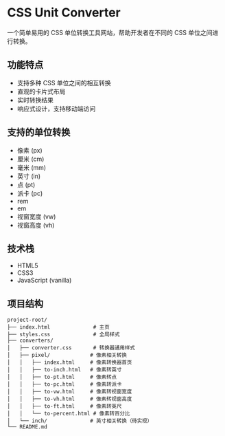 # CSS Unit Converter

一个简单易用的 CSS 单位转换工具网站，帮助开发者在不同的 CSS 单位之间进行转换。

## 功能特点

- 支持多种 CSS 单位之间的相互转换
- 直观的卡片式布局
- 实时转换结果
- 响应式设计，支持移动端访问

## 支持的单位转换

- 像素 (px)
- 厘米 (cm)
- 毫米 (mm)
- 英寸 (in)
- 点 (pt)
- 派卡 (pc)
- rem
- em
- 视窗宽度 (vw)
- 视窗高度 (vh)

## 技术栈

- HTML5
- CSS3
- JavaScript (vanilla) 

## 项目结构
```
project-root/
├── index.html              # 主页
├── styles.css              # 全局样式
├── converters/
│   ├── converter.css       # 转换器通用样式
│   ├── pixel/             # 像素相关转换
│   │   ├── index.html     # 像素转换器首页
│   │   ├── to-inch.html   # 像素转英寸
│   │   ├── to-pt.html     # 像素转点
│   │   ├── to-pc.html     # 像素转派卡
│   │   ├── to-vw.html     # 像素转视窗宽度
│   │   ├── to-vh.html     # 像素转视窗高度
│   │   ├── to-ft.html     # 像素转英尺
│   │   └── to-percent.html # 像素转百分比
│   └── inch/              # 英寸相关转换（待实现）
└── README.md 